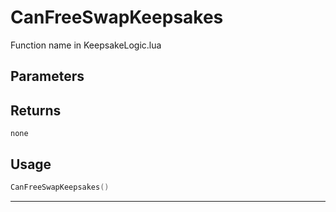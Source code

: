 # CanFreeSwapKeepsakes
Function name in KeepsakeLogic.lua
## Parameters

## Returns
`none`
## Usage
```lua
CanFreeSwapKeepsakes()
```
---
